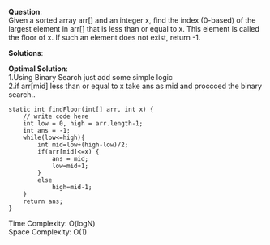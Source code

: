 **Question**:  
Given a sorted array arr[] and an integer x, find the index (0-based) of the largest element in arr[] that is less than or equal to x. This element is called the floor of x. If such an element does not exist, return -1.  

**Solutions**:   


**Optimal Solution**:  
1.Using Binary Search just add some simple logic  
2.if arr[mid] less than or equal to x take ans as mid and proccced the binary search.. 

    static int findFloor(int[] arr, int x) {
        // write code here
        int low = 0, high = arr.length-1;
        int ans = -1;
        while(low<=high){
            int mid=low+(high-low)/2;
            if(arr[mid]<=x) {
                ans = mid;
                low=mid+1;
            }
            else
                high=mid-1;
        }
        return ans;
    }

Time Complexity: O(logN)  
Space Complexity: O(1) 